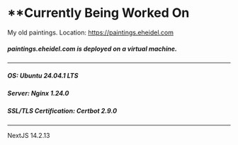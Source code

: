 # **Currently Being Worked On

My old paintings. Location: https://paintings.eheidel.com

##### paintings.eheidel.com is deployed on a virtual machine.
***
##### OS: Ubuntu 24.04.1 LTS
##### Server: Nginx 1.24.0
##### SSL/TLS Certification: Certbot 2.9.0
***
NextJS 14.2.13
